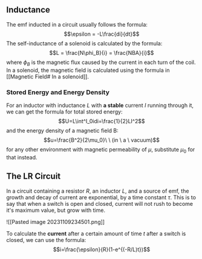 ## Inductance
The emf inducted in a circuit usually follows the formula: 
$$\epsilon = -L\frac{di}{dt}$$
The self-inductance of a solenoid is calculated by the formula: 
$$L = \frac{N\phi_B}{i} = \frac{NBA}{i}$$
where $\phi_B$ is the magnetic flux caused by the current in each turn of the coil. In a solenoid, the magnetic field is calculated using the formula in [[Magnetic Field# In a solenoid]].
### Stored Energy and Energy Density
For an inductor with inductance $L$ with **a stable** current $I$ running through it, we can get the formula for total stored energy: 
$$U=L\int^I_0idi=\frac{1}{2}LI^2$$
and the energy density of a magnetic field B: 
$$u=\frac{B^2}{2\mu_0}\ \ (in \ a \ vacuum)$$
for any other environment with magnetic permeability of $\mu$, substitute $\mu_0$ for that instead.

## The LR Circuit

In a circuit containing a resistor $R$, an inductor $L$, and a source of emf, the growth and decay of current are exponential, by a time constant $\tau$. This is to say that when a switch is open and closed, current will not rush to become it's maximum value, but grow with time. 

![[Pasted image 20231109234501.png]]

To calculate the **current** after a certain amount of time $t$ after a switch is closed, we can use the formula: 
$$i=\frac{\epsilon}{R}(1-e^{(-R/L)t})$$
